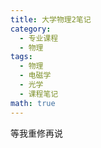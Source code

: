 ```yaml
---
title: 大学物理2笔记
category:
  - 专业课程
  - 物理
tags:
  - 物理
  - 电磁学
  - 光学
  - 课程笔记
math: true
---
```


等我重修再说
